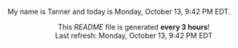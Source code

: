 My name is Tanner and today is Monday, October 13, 9:42 PM EDT.

<p align="center">This <i>README</i> file is generated <b>every 3 hours</b>!</br>Last refresh: Monday, October 13, 9:42 PM EDT<br /></p>
